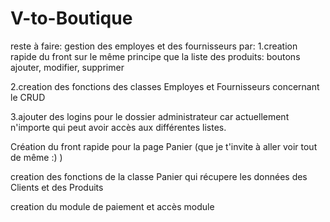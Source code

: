 # V-to-Boutique
reste à faire: gestion des employes et des fournisseurs par:
1.creation rapide du front sur le même principe que la liste des produits: boutons ajouter, modifier, supprimer

2.creation des fonctions des classes Employes et Fournisseurs concernant le CRUD 

3.ajouter des logins pour le dossier administrateur car actuellement n'importe qui peut avoir accès aux différentes listes.

Création du front rapide pour la page Panier (que je t'invite à aller voir tout de même :) )

creation des fonctions de la classe Panier qui récupere les données des Clients et des Produits

creation du module de paiement et accès module
